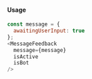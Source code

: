 #### Usage 

```js
const message = {
  awaitingUserInput: true
};
<MessageFeedback
  message={message}
  isActive
  isBot
/>
```